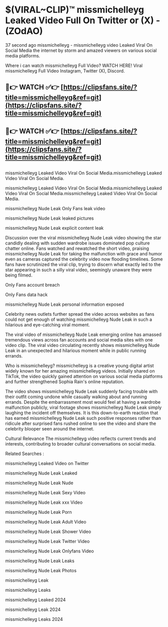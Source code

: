 # $(VIRAL~CLIP)™ missmichelleyg Leaked Video Full On Twitter or (X) -(ZOdAO)
37 second ago missmichelleyg - missmichelleyg video Leaked Viral On Social Media the internet by storm and amazed viewers on various social media platforms.

Where i can watch missmichelleyg Full Video? WATCH HERE! Viral missmichelleyg Full Video Instagram, Twitter (X), Discord.

## 🔴👉 WATCH ✅👉 [https://clipsfans.site/?title=missmichelleyg&ref=git](https://clipsfans.site/?title=missmichelleyg&ref=git)
## 🔴👉 WATCH ✅👉 [https://clipsfans.site/?title=missmichelleyg&ref=git](https://clipsfans.site/?title=missmichelleyg&ref=git)
##
missmichelleyg Leaked Video Viral On Social Media.missmichelleyg Leaked Video Viral On Social Media.

missmichelleyg Leaked Video Viral On Social Media.missmichelleyg Leaked Video Viral On Social Media.missmichelleyg Leaked Video Viral On Social Media.

missmichelleyg Nude Leak Only Fans leak video

missmichelleyg Nude Leak leaked pictures

missmichelleyg Nude Leak explicit content leak

Discussion over the viral missmichelleyg Nude Leak video showing the star candidly dealing with sudden wardrobe issues dominated pop culture chatter online. Fans watched and rewatched the short video, praising missmichelleyg Nude Leak for taking the malfunction with grace and humor even as cameras captured the celebrity video now flooding timelines. Some fans have scrutinized the viral clip, trying to discern what exactly led to the star appearing in such a silly viral video, seemingly unaware they were being filmed.


Only Fans account breach

Only Fans data hack

missmichelleyg Nude Leak personal information exposed

Celebrity news outlets further spread the video across websites as fans could not get enough of watching missmichelleyg Nude Leak in such a hilarious and eye-catching viral moment.


The viral video of missmichelleyg Nude Leak emerging online has amassed tremendous views across fan accounts and social media sites with one video clip. The viral video circulating recently shows missmichelleyg Nude Leak in an unexpected and hilarious moment while in public running errands.


Who is missmichelleyg? missmichelleyg is a creative young digital artist widely known for her amazing missmichelleyg videos. Initially shared on TikTok, the video quickly gained attention on various social media platforms and further strengthened Sophia Rain's online reputation.

The video shows missmichelleyg Nude Leak suddenly facing trouble with their outfit coming undone while casually walking about and running errands. Despite the embarrassment most would feel at having a wardrobe malfunction publicly, viral footage shows missmichelleyg Nude Leak simply laughing the incident off themselves. It is this down-to-earth reaction that has earned missmichelleyg Nude Leak such positive responses rather than ridicule after surprised fans rushed online to see the video and share the celebrity blooper seen around the internet.

Cultural Relevance The missmichelleyg video reflects current trends and interests, contributing to broader cultural conversations on social media.

Related Searches :

missmichelleyg Leaked Video on Twitter

missmichelleyg Nude Leak Leaked

missmichelleyg Nude Leak Nude

missmichelleyg Nude Leak Sexy Video

missmichelleyg Nude Leak xxx Video

missmichelleyg Nude Leak Porn

missmichelleyg Nude Leak Adult Video

missmichelleyg Nude Leak Shower Video

missmichelleyg Nude Leak Twitter Video

missmichelleyg Nude Leak Onlyfans Video

missmichelleyg Nude Leak Leaks

missmichelleyg Nude Leak Photos

missmichelleyg Leak

missmichelleyg Leaks

missmichelleyg Leaked 2024

missmichelleyg Leak 2024

missmichelleyg Leaks 2024
